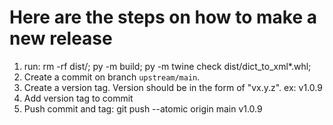 # Here are the steps on how to make a new release

1. run: rm -rf dist/; py -m build; py -m twine check dist/dict_to_xml*.whl;
2. Create a commit on branch `upstream/main`.
3. Create a version tag. Version should be in the form of "vx.y.z". ex: v1.0.9
4. Add version tag to commit
5. Push commit and tag: git push --atomic origin main v1.0.9

